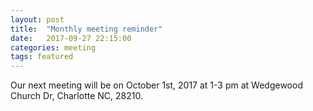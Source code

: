 ```yaml
---
layout: post
title:  "Monthly meeting reminder"
date:   2017-09-27 22:15:00
categories: meeting
tags: featured
---
```


Our next meeting will be on October 1st, 2017 at 1-3 pm at Wedgewood Church Dr, Charlotte NC, 28210. 
